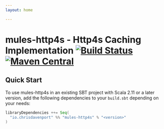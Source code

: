 ```yaml
---
layout: home

---
```


# mules-http4s - Http4s Caching Implementation [![Build Status](https://travis-ci.com/ChristopherDavenport/mules-http4s.svg?branch=master)](https://travis-ci.com/ChristopherDavenport/mules-http4s) [![Maven Central](https://maven-badges.herokuapp.com/maven-central/io.chrisdavenport/mules-http4s_2.12/badge.svg)](https://maven-badges.herokuapp.com/maven-central/io.chrisdavenport/mules-http4s_2.12)

## Quick Start

To use mules-http4s in an existing SBT project with Scala 2.11 or a later version, add the following dependencies to your
`build.sbt` depending on your needs:

```scala
libraryDependencies ++= Seq(
  "io.chrisdavenport" %% "mules-http4s" % "<version>"
)
```